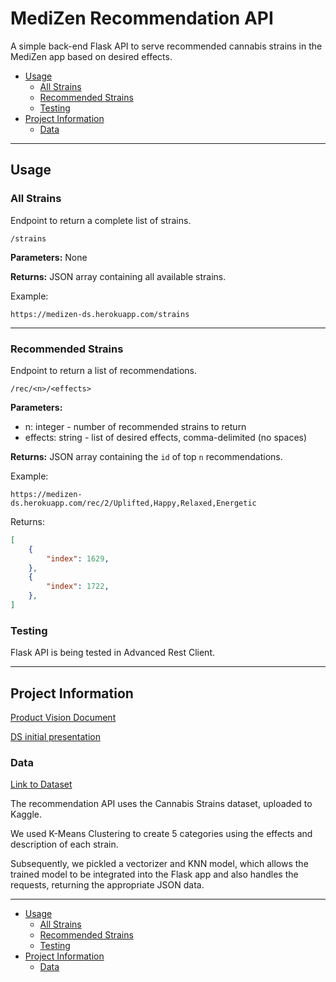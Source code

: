 # MediZen Recommendation API

A simple back-end Flask API to serve recommended cannabis strains in the MediZen app
based on desired effects.

- [Usage](#usage)
  - [All Strains](#all-strains)
  - [Recommended Strains](#recommended-strains)
  - [Testing](#testing)
- [Project Information](#project-information)
  - [Data](#data)

---

## Usage

### All Strains

Endpoint to return a complete list of strains.

    /strains

**Parameters:** None

**Returns:** JSON array containing all available strains.

Example:

    https://medizen-ds.herokuapp.com/strains

---

### Recommended Strains

Endpoint to return a list of recommendations.

    /rec/<n>/<effects>

**Parameters:**

- n: integer - number of recommended strains to return
- effects: string - list of desired effects, comma-delimited (no spaces)

**Returns:** JSON array containing the `id` of top `n` recommendations.

Example:

    https://medizen-ds.herokuapp.com/rec/2/Uplifted,Happy,Relaxed,Energetic

Returns:

```json
[
    {
        "index": 1629,
    },
    {
        "index": 1722,
    },
]
```

### Testing

Flask API is being tested in Advanced Rest Client.

---

## Project Information

[Product Vision Document](https://www.notion.so/meds/Product-Vision-3bad180a0bc24c09b27d1b9c4f30c4ba)

[DS initial presentation](https://drive.google.com/file/d/1SWlKu2PWBgG7bUC-hGwdAX8NGLoWuYiA/view?usp=sharing)

### Data

[Link to Dataset](https://www.kaggle.com/kingburrito666/cannabis-strains)

The recommendation API uses the Cannabis Strains dataset, uploaded to Kaggle.

We used K-Means Clustering to create 5 categories using the effects and description of
each strain.

Subsequently, we pickled a vectorizer and KNN model, which allows the trained model to be
integrated into the Flask app and also handles the requests, returning the appropriate JSON data.

---

- [Usage](#usage)
  - [All Strains](#all-strains)
  - [Recommended Strains](#recommended-strains)
  - [Testing](#testing)
- [Project Information](#project-information)
  - [Data](#data)
